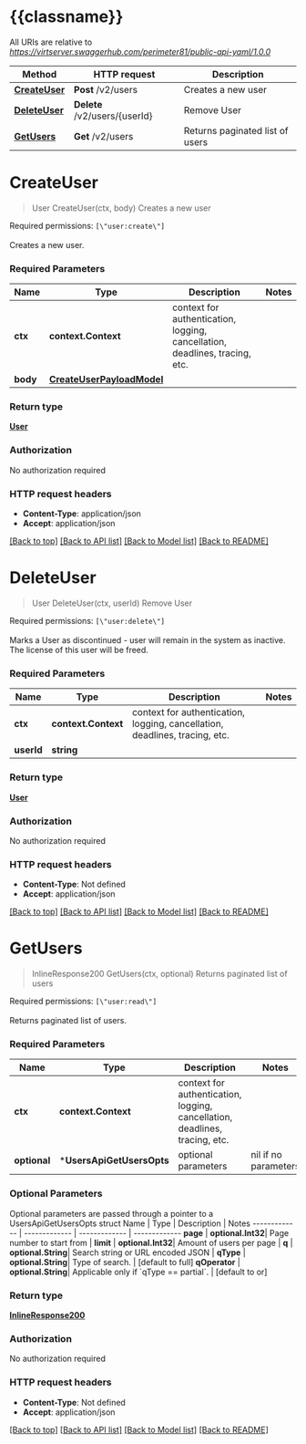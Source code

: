 # {{classname}}

All URIs are relative to *https://virtserver.swaggerhub.com/perimeter81/public-api-yaml/1.0.0*

Method | HTTP request | Description
------------- | ------------- | -------------
[**CreateUser**](UsersApi.md#CreateUser) | **Post** /v2/users | Creates a new user
[**DeleteUser**](UsersApi.md#DeleteUser) | **Delete** /v2/users/{userId} | Remove User
[**GetUsers**](UsersApi.md#GetUsers) | **Get** /v2/users | Returns paginated list of users

# **CreateUser**
> User CreateUser(ctx, body)
Creates a new user

Required permissions: `[\"user:create\"]`<br><br>Creates a new user.

### Required Parameters

Name | Type | Description  | Notes
------------- | ------------- | ------------- | -------------
 **ctx** | **context.Context** | context for authentication, logging, cancellation, deadlines, tracing, etc.
  **body** | [**CreateUserPayloadModel**](CreateUserPayloadModel.md)|  | 

### Return type

[**User**](User.md)

### Authorization

No authorization required

### HTTP request headers

 - **Content-Type**: application/json
 - **Accept**: application/json

[[Back to top]](#) [[Back to API list]](../README.md#documentation-for-api-endpoints) [[Back to Model list]](../README.md#documentation-for-models) [[Back to README]](../README.md)

# **DeleteUser**
> User DeleteUser(ctx, userId)
Remove User

Required permissions: `[\"user:delete\"]`<br><br>Marks a User as discontinued - user will remain in the system as inactive. The license of this user will be freed.

### Required Parameters

Name | Type | Description  | Notes
------------- | ------------- | ------------- | -------------
 **ctx** | **context.Context** | context for authentication, logging, cancellation, deadlines, tracing, etc.
  **userId** | **string**|  | 

### Return type

[**User**](User.md)

### Authorization

No authorization required

### HTTP request headers

 - **Content-Type**: Not defined
 - **Accept**: application/json

[[Back to top]](#) [[Back to API list]](../README.md#documentation-for-api-endpoints) [[Back to Model list]](../README.md#documentation-for-models) [[Back to README]](../README.md)

# **GetUsers**
> InlineResponse200 GetUsers(ctx, optional)
Returns paginated list of users

Required permissions: `[\"user:read\"]`<br><br>Returns paginated list of users.

### Required Parameters

Name | Type | Description  | Notes
------------- | ------------- | ------------- | -------------
 **ctx** | **context.Context** | context for authentication, logging, cancellation, deadlines, tracing, etc.
 **optional** | ***UsersApiGetUsersOpts** | optional parameters | nil if no parameters

### Optional Parameters
Optional parameters are passed through a pointer to a UsersApiGetUsersOpts struct
Name | Type | Description  | Notes
------------- | ------------- | ------------- | -------------
 **page** | **optional.Int32**| Page number to start from | 
 **limit** | **optional.Int32**| Amount of users per page | 
 **q** | **optional.String**| Search string or URL encoded JSON | 
 **qType** | **optional.String**| Type of search. | [default to full]
 **qOperator** | **optional.String**| Applicable only if &#x60;qType &#x3D;&#x3D; partial&#x60;. | [default to or]

### Return type

[**InlineResponse200**](inline_response_200.md)

### Authorization

No authorization required

### HTTP request headers

 - **Content-Type**: Not defined
 - **Accept**: application/json

[[Back to top]](#) [[Back to API list]](../README.md#documentation-for-api-endpoints) [[Back to Model list]](../README.md#documentation-for-models) [[Back to README]](../README.md)

